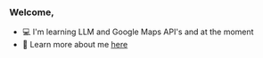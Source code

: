 <h3 align="left"><strong>Welcome,</strong></h3>

<ul>

<li>💻 I'm learning LLM and Google Maps API's and at the moment</li>

<li>🤝 Learn more about me <u><a href="https://noahvelasco.github.io" target="_blank">here</a></u></li>

</ul>
